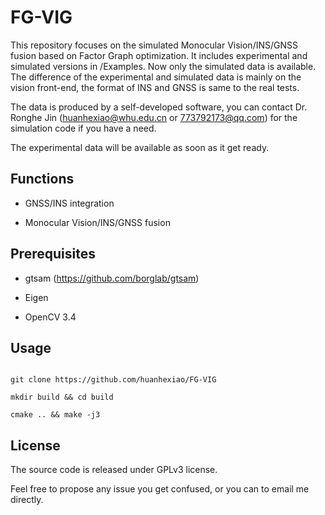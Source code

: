 # FG-VIG



This repository focuses on the simulated Monocular Vision/INS/GNSS fusion based on Factor Graph optimization.
It includes experimental and simulated versions in /Examples. 
Now only the simulated data is available.
The difference of the experimental and simulated data is mainly on the vision front-end, the format of INS and GNSS is same to the real tests.

The data is produced by a self-developed software, 
you can contact Dr. Ronghe Jin (huanhexiao@whu.edu.cn or 773792173@qq.com) for the simulation code if you have a need.

The experimental data will be available as soon as it get ready.

## Functions

- GNSS/INS integration

- Monocular Vision/INS/GNSS fusion



## Prerequisites

- gtsam (https://github.com/borglab/gtsam) 

- Eigen

- OpenCV 3.4



## Usage

```shell

git clone https://github.com/huanhexiao/FG-VIG

mkdir build && cd build 

cmake .. && make -j3

```

## License
The source code is released under GPLv3 license.

Feel free to propose any issue you get confused, or you can to email me directly.
